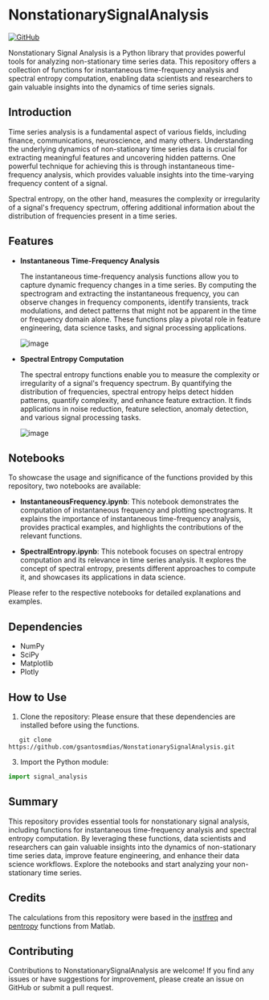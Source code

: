 # NonstationarySignalAnalysis

[![GitHub](https://img.shields.io/badge/GitHub-NonstationarySignalAnalysis-blue)](https://github.com/gsantosmdias/NonstationarySignalAnalysis)

Nonstationary Signal Analysis is a Python library that provides powerful tools for analyzing non-stationary time series data. This repository offers a collection of functions for instantaneous time-frequency analysis and spectral entropy computation, enabling data scientists and researchers to gain valuable insights into the dynamics of time series signals.

## Introduction

Time series analysis is a fundamental aspect of various fields, including finance, communications, neuroscience, and many others. Understanding the underlying dynamics of non-stationary time series data is crucial for extracting meaningful features and uncovering hidden patterns. One powerful technique for achieving this is through instantaneous time-frequency analysis, which provides valuable insights into the time-varying frequency content of a signal.

Spectral entropy, on the other hand, measures the complexity or irregularity of a signal's frequency spectrum, offering additional information about the distribution of frequencies present in a time series.

## Features

- **Instantaneous Time-Frequency Analysis**
  
  The instantaneous time-frequency analysis functions allow you to capture dynamic frequency changes in a time series. By computing the spectrogram and extracting the instantaneous frequency, you can observe changes in frequency components, identify transients, track modulations, and detect patterns that might not be apparent in the time or frequency domain alone. These functions play a pivotal role in feature engineering, data science tasks, and signal processing applications.

  ![image](https://github.com/gsantosmdias/NonstationarySignalAnalysis/assets/91618118/7b77d49e-d0c4-4c4b-ab61-ff3ec5ee1c64)


- **Spectral Entropy Computation**

  The spectral entropy functions enable you to measure the complexity or irregularity of a signal's frequency spectrum. By quantifying the distribution of frequencies, spectral entropy helps detect hidden patterns, quantify complexity, and enhance feature extraction. It finds applications in noise reduction, feature selection, anomaly detection, and various signal processing tasks.

  ![image](https://github.com/gsantosmdias/NonstationarySignalAnalysis/assets/91618118/2e7428a5-0a62-4121-a24d-1409f8ceea79)


## Notebooks

To showcase the usage and significance of the functions provided by this repository, two notebooks are available:

- **InstantaneousFrequency.ipynb**: This notebook demonstrates the computation of instantaneous frequency and plotting spectrograms. It explains the importance of instantaneous time-frequency analysis, provides practical examples, and highlights the contributions of the relevant functions.

- **SpectralEntropy.ipynb**: This notebook focuses on spectral entropy computation and its relevance in time series analysis. It explores the concept of spectral entropy, presents different approaches to compute it, and showcases its applications in data science.

Please refer to the respective notebooks for detailed explanations and examples.

## Dependencies

- NumPy
- SciPy
- Matplotlib
- Plotly
  
## How to Use

1. Clone the repository:
Please ensure that these dependencies are installed before using the functions.
```
   git clone https://github.com/gsantosmdias/NonstationarySignalAnalysis.git
```
3. Import the Python module:
```python
import signal_analysis
```
## Summary

This repository provides essential tools for nonstationary signal analysis, including functions for instantaneous time-frequency analysis and spectral entropy computation. By leveraging these functions, data scientists and researchers can gain valuable insights into the dynamics of non-stationary time series data, improve feature engineering, and enhance their data science workflows. Explore the notebooks and start analyzing your non-stationary time series.

## Credits 
The calculations from this repository were based in the  [instfreq](https://www.mathworks.com/help/signal/ref/instfreq.html) and [pentropy](https://www.mathworks.com/help/signal/ref/pentropy.html) functions from Matlab.

## Contributing
Contributions to NonstationarySignalAnalysis are welcome! If you find any issues or have suggestions for improvement, please create an issue on GitHub or submit a pull request.
